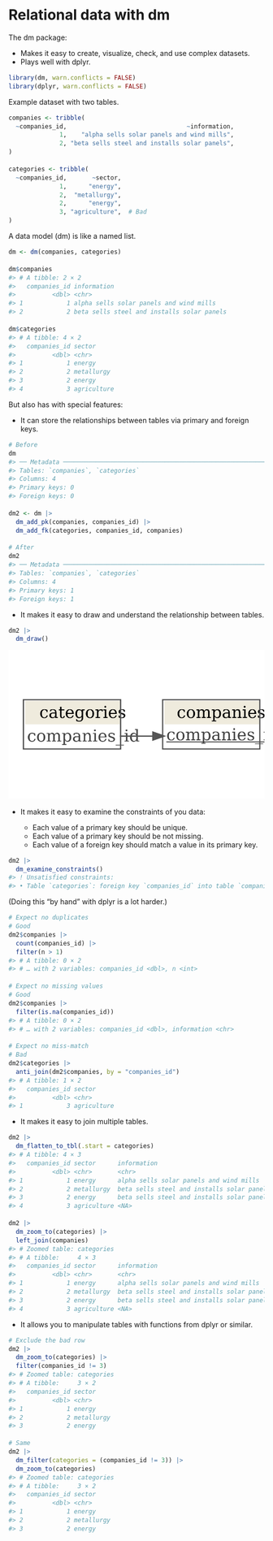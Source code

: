 
# Relational data with dm

The dm package:

-   Makes it easy to create, visualize, check, and use complex datasets.
-   Plays well with dplyr.

``` r
library(dm, warn.conflicts = FALSE)
library(dplyr, warn.conflicts = FALSE)
```

Example dataset with two tables.

``` r
companies <- tribble(
  ~companies_id,                                 ~information,
              1,    "alpha sells solar panels and wind mills",
              2, "beta sells steel and installs solar panels",
)

categories <- tribble(
  ~companies_id,       ~sector,
              1,      "energy",
              2,  "metallurgy",
              2,      "energy",
              3, "agriculture",  # Bad
)
```

A data model (dm) is like a named list.

``` r
dm <- dm(companies, categories)

dm$companies
#> # A tibble: 2 × 2
#>   companies_id information                               
#>          <dbl> <chr>                                     
#> 1            1 alpha sells solar panels and wind mills   
#> 2            2 beta sells steel and installs solar panels

dm$categories
#> # A tibble: 4 × 2
#>   companies_id sector     
#>          <dbl> <chr>      
#> 1            1 energy     
#> 2            2 metallurgy 
#> 3            2 energy     
#> 4            3 agriculture
```

But also has with special features:

-   It can store the relationships between tables via primary and
    foreign keys.

``` r
# Before
dm
#> ── Metadata ────────────────────────────────────────────────────────────────────
#> Tables: `companies`, `categories`
#> Columns: 4
#> Primary keys: 0
#> Foreign keys: 0

dm2 <- dm |>
  dm_add_pk(companies, companies_id) |>
  dm_add_fk(categories, companies_id, companies)

# After
dm2
#> ── Metadata ────────────────────────────────────────────────────────────────────
#> Tables: `companies`, `categories`
#> Columns: 4
#> Primary keys: 1
#> Foreign keys: 1
```

-   It makes it easy to draw and understand the relationship between
    tables.

``` r
dm2 |>
  dm_draw()
```

![](README_files/figure-gfm/unnamed-chunk-6-1.png)<!-- -->

-   It makes it easy to examine the constraints of you data:

    -   Each value of a primary key should be unique.
    -   Each value of a primary key should be not missing.
    -   Each value of a foreign key should match a value in its primary
        key.

``` r
dm2 |>
  dm_examine_constraints()
#> ! Unsatisfied constraints:
#> • Table `categories`: foreign key `companies_id` into table `companies`: values of `categories$companies_id` not in `companies$companies_id`: 3 (1)
```

(Doing this “by hand” with dplyr is a lot harder.)

``` r
# Expect no duplicates
# Good
dm2$companies |>
  count(companies_id) |>
  filter(n > 1)
#> # A tibble: 0 × 2
#> # … with 2 variables: companies_id <dbl>, n <int>

# Expect no missing values
# Good
dm2$companies |>
  filter(is.na(companies_id))
#> # A tibble: 0 × 2
#> # … with 2 variables: companies_id <dbl>, information <chr>

# Expect no miss-match
# Bad
dm2$categories |>
  anti_join(dm2$companies, by = "companies_id")
#> # A tibble: 1 × 2
#>   companies_id sector     
#>          <dbl> <chr>      
#> 1            3 agriculture
```

-   It makes it easy to join multiple tables.

``` r
dm2 |>
  dm_flatten_to_tbl(.start = categories)
#> # A tibble: 4 × 3
#>   companies_id sector      information                               
#>          <dbl> <chr>       <chr>                                     
#> 1            1 energy      alpha sells solar panels and wind mills   
#> 2            2 metallurgy  beta sells steel and installs solar panels
#> 3            2 energy      beta sells steel and installs solar panels
#> 4            3 agriculture <NA>

dm2 |> 
  dm_zoom_to(categories) |> 
  left_join(companies)
#> # Zoomed table: categories
#> # A tibble:     4 × 3
#>   companies_id sector      information                               
#>          <dbl> <chr>       <chr>                                     
#> 1            1 energy      alpha sells solar panels and wind mills   
#> 2            2 metallurgy  beta sells steel and installs solar panels
#> 3            2 energy      beta sells steel and installs solar panels
#> 4            3 agriculture <NA>
```

-   It allows you to manipulate tables with functions from dplyr or
    similar.

``` r
# Exclude the bad row
dm2 |>
  dm_zoom_to(categories) |> 
  filter(companies_id != 3)
#> # Zoomed table: categories
#> # A tibble:     3 × 2
#>   companies_id sector    
#>          <dbl> <chr>     
#> 1            1 energy    
#> 2            2 metallurgy
#> 3            2 energy

# Same
dm2 |> 
  dm_filter(categories = (companies_id != 3)) |> 
  dm_zoom_to(categories)
#> # Zoomed table: categories
#> # A tibble:     3 × 2
#>   companies_id sector    
#>          <dbl> <chr>     
#> 1            1 energy    
#> 2            2 metallurgy
#> 3            2 energy
```
